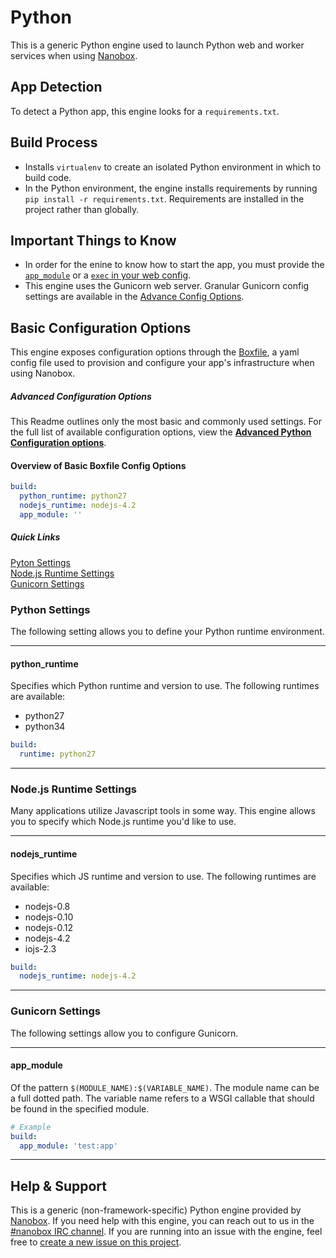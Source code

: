 # Python

This is a generic Python engine used to launch Python web and worker services when using [Nanobox](http://nanobox.io).

## App Detection
To detect a Python app, this engine looks for a `requirements.txt`.

## Build Process
- Installs `virtualenv` to create an isolated Python environment in which to build code.
- In the Python environment, the engine installs requirements by running `pip install -r requirements.txt`. Requirements are installed in the project rather than globally.

## Important Things to Know
- In order for the enine to know how to start the app, you must provide the [`app_module`](#app_module) or a [`exec` in your web config](http://docs.nanobox.io/boxfile/code-services/#exec).
- This engine uses the Gunicorn web server. Granular Gunicorn config settings are available in the [Advance Config Options](https://github.com/pagodabox/nanobox-engine-python/blob/master/doc/advanced-python-config.md#gunicorn-settings).

## Basic Configuration Options
This engine exposes configuration options through the [Boxfile](http://docs.nanobox.io/boxfile/), a yaml config file used to provision and configure your app's infrastructure when using Nanobox.

##### *Advanced Configuration Options*
This Readme outlines only the most basic and commonly used settings. For the full list of available configuration options, view the **[Advanced Python Configuration options](https://github.com/pagodabox/nanobox-engine-python/blob/master/doc/advanced-python-config.md)**.

#### Overview of Basic Boxfile Config Options
```yaml
build:
  python_runtime: python27
  nodejs_runtime: nodejs-4.2
  app_module: ''
```

##### Quick Links
[Pyton Settings](#python-settings)  
[Node.js Runtime Settings](#nodejs-runtime-settings)  
[Gunicorn Settings](#gunicorn-settings)  

### Python Settings
The following setting allows you to define your Python runtime environment.

---

#### python_runtime
Specifies which Python runtime and version to use. The following runtimes are available:

- python27
- python34

```yaml
build:
  runtime: python27
```

---

### Node.js Runtime Settings
Many applications utilize Javascript tools in some way. This engine allows you to specify which Node.js runtime you'd like to use.

---

#### nodejs_runtime
Specifies which JS runtime and version to use. The following runtimes are available:

- nodejs-0.8
- nodejs-0.10
- nodejs-0.12
- nodejs-4.2
- iojs-2.3

```yaml
build:
  nodejs_runtime: nodejs-4.2
```

---

### Gunicorn Settings
The following settings allow you to configure Gunicorn.

---

#### app_module
Of the pattern `$(MODULE_NAME):$(VARIABLE_NAME)`. The module name can be a full dotted path. The variable name refers to a WSGI callable that should be found in the specified module.

```yaml
# Example
build:
  app_module: 'test:app'
```

---

## Help & Support
This is a generic (non-framework-specific) Python engine provided by [Nanobox](http://nanobox.io). If you need help with this engine, you can reach out to us in the [#nanobox IRC channel](http://webchat.freenode.net/?channels=nanobox). If you are running into an issue with the engine, feel free to [create a new issue on this project](https://github.com/pagodabox/nanobox-engine-python/issues/new).
